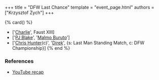 +++
title = "DFW Last Chance"
template = "event_page.html"
authors = ["Krzysztof Zych"]
+++

{% card() %}
- ['[Charlie](@/w/madman-charlie.md)', Faust XIII]
- ['[PJ Blake](@/w/pj-blake.md)', '[Malmo Buruto](@/w/malmo-buruto.md)']
- ['[Chris Hunter](@/w/chris-hunter.md)(c)', '[Direk](@/w/direk.md)', {s: Last Man Standing Match, c: DFW Championship}]
{% end %}

### References

* [YouTube recap](https://www.youtube.com/watch?v=4bReXLyroQo)
